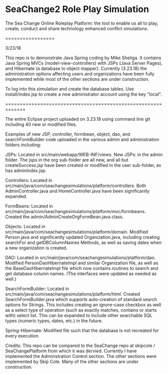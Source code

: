 SeaChange2 Role Play Simulation
==================================

The Sea Change Online Roleplay Platform: the tool to enable us all to play, create, conduct and share technology enhanced conflict simulations.

=================

3/23/18

This repo is to demonstrate Java Spring coding by Mike Sheliga. It contains Java Spring MVCs (model-view-controllers) with JSPs (Java Server Pages), and Hibernate (a database to object mapper). Currently (3.23.18) the administration options affecting users and organizations have been fully implemented while most of the other sections are under construction.

To log into this simulation and create the database tables.
Use install/index.jsp to create a new administrator account using the key "local".

=============================================================

The entire Eclipse project uploaded on 3.23.18 using command line git including 40 new or modified files.

Examples of new JSP, controller, formbean, object, dao, and searchFormBuilder code uploaded in the various admin and administration folders including:

JSPs: Located in src/main/webapp/WEB-INF/views. New JSPs: in the admin folder. The jsps in the org sub-folder are all new, and all but createSuccess.jsp have been created or modified in the user sub-folder,
as has adminIndex.jsp.

Controllers: Located in src/main/java/com/seachangesimulations/platform/controllers.
Both AdminController.java and HomeController.java have been significantly expanded.

FormBeans: Located in src/main/java/com/seachangesimulations/platform/mvc/formbeans. Created the admin/AdminCreateOrgFormBean.java class.

Objects: Located in src/main/java/com/seachangesimulations/platform/domain. Modified Person.java and significantly updated Organization.java, including creating searchFor and getDBColumnNames Methods, as well as saving dates when a new organization is created.

DAO: Located in src/main/java/com/seachangesimulations/platform/dao. Modified PersonDaoHibernateImpl and similar Organization file, as well as the BaseDaoHibernateImpl file which now contains routines to search and get database column names. (The interfaces were updated as needed as well.)

SearchFormBuilder: Located in src/main/java/com/seachangesimulations/platform/html. Created SearchFormBuilder.java which supports auto-creation of standard search options for Strings. This includes creating an ignore-case checkbox as well as a select type of operation (such as exactly matches, contains or starts with) select list. This can be expanded to include other searchable SQL types (numeric types, dates, etc.) in the future.

Spring-Hibernate: Modified file such that the database is not recreated for every execution.

Credits: This repo can be compared to the SeaChange repo at skipcole / SeaChangePlatform from which it was dervied. Currently I have implemented the Administration Control section. The other sections were implemented by Skip Cole. Many of the other sections are under construction.
